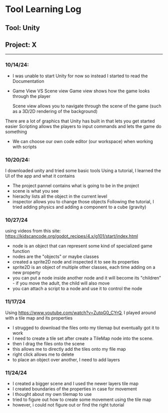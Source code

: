 # Tool Learning Log

## Tool: Unity

## Project: **X**

---

### 10/14/24:
* I was unable to start Unity for now so instead I started to read the Documentation
* Game View VS Scene view
  Game view shows how the game looks through the player
  
  Scene view allows you to navigate through the scene of the game (such as a 3D/2D rendering of the background)

There are a lot of graphics that Unity has built in that lets you get started easier
Scripting allows the players to input commands and lets the game do something
* We can choose our own code editor (our workspace) when working with scripts

### 10/20/24:
I downloaded unity and tried some basic tools
Using a tutorial, I learned the UI of the app and what it contains
* The project pannel contains what is going to be in the project
* scene is what you see
* hierachy lists all the object in the current level
* inspector allows you to change those objects
Following the tutorial, I tried adding physics and adding a component to a cube (gravity)

### 10/27/24

using videos from this site: https://kidscancode.org/godot_recipes/4.x/g101/start/index.html

* node is an object that can represent some kind of specialized game function
* nodes are the "objects" or maybe classes
* created a sprite2D node and inspected it to see its properties
* sprite2D is an object of multiple other classes, each time adding on a new property
* you can put a node inside another node and it will become its "children" - if you move the adult, the child will also move
* you can attach a script to a node and use it to control the node

### 11/17/24

Using https://www.youtube.com/watch?v=ZutpG0_CYrQ, I played around with a tile map and its properties

* I strugged to download the files onto my tilemap but eventually got it to work
* I need to create a tile set after create a TileMap node into the scene. 
* then I drag the files onto the scene
* this allows me to directly add the tiles onto my file map
* right click allows me to delete
* to place an object over another, I need to add layers

### 11/24/24

* I created a bigger scene and I used the newer layers tile map
* I created boundaries of the properties in case for movement
* I thought about my own tilemap to use
* tried to figure out how to create some movement using the tile map
* however, i could not figure out or find the right tutorial
<!-- 
* Links you used today (websites, videos, etc)
* Things you tried, progress you made, etc
* Challenges, a-ha moments, etc
* Questions you still have
* What you're going to try next
-->
